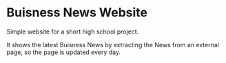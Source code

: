 # Buisness News Website

Simple website for a short high school project.

It shows the latest Buisness News by extracting the News from an external page, so the page is updated every day.
